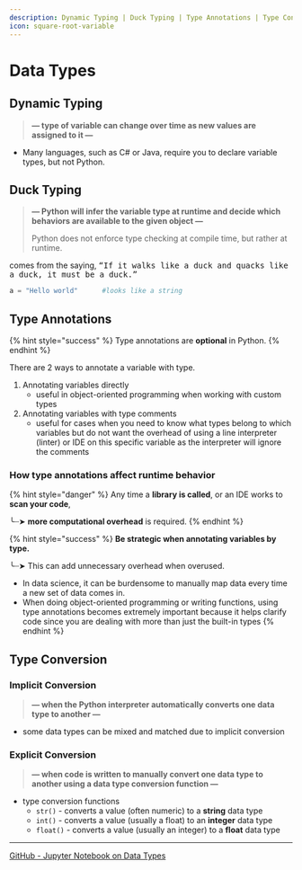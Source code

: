 ```yaml
---
description: Dynamic Typing | Duck Typing | Type Annotations | Type Conversion
icon: square-root-variable
---
```


# Data Types

## Dynamic Typing

> **— type of variable can change over time as new values are assigned to it —**&#x20;

* Many languages, such as C# or Java, require you to declare variable types, but not Python.



## Duck Typing

> **— Python will infer the variable type at runtime and decide which behaviors are available to the given object —**&#x20;
>
> Python does not enforce type checking at compile time, but rather at runtime.

comes from the saying, <kbd>“If it walks like a duck and quacks like a duck, it must be a duck.”</kbd>

```python
a = "Hello world"      #looks like a string
```



## Type Annotations

{% hint style="success" %}
Type annotations are **optional** in Python.
{% endhint %}

There are 2 ways to annotate a variable with type.

1. Annotating variables directly
   * useful in object-oriented programming when working with custom types
2. Annotating variables with type comments
   * useful for cases when you need to know what types belong to which variables but do not want the overhead of using a line interpreter (linter) or IDE on this specific variable as the interpreter will ignore the comments



### How type annotations affect runtime behavior

{% hint style="danger" %}
Any time a **library is called**, or an IDE works to **scan your code**,&#x20;

╰┈➤ **more computational overhead** is required.
{% endhint %}

{% hint style="success" %}
**Be strategic when annotating variables by type.**&#x20;

╰┈➤ This can add unnecessary overhead when overused.

* In data science, it can be burdensome to manually map data every time a new set of data comes in.
* When doing object-oriented programming or writing functions, using type annotations becomes extremely important because it helps clarify code since you are dealing with more than just the built-in types
{% endhint %}



## Type Conversion

### Implicit Conversion

> **— when the Python interpreter automatically converts one data type to another —**&#x20;

* some data types can be mixed and matched due to implicit conversion

### Explicit Conversion

> **— when code is written to manually convert one data type to another using a data type conversion function —**&#x20;

* type conversion functions
  * `str()` - converts a value (often numeric) to a **string** data type
  * `int()` - converts a value (usually a float) to an **integer** data type
  * `float()` - converts a value (usually an integer) to a **float** data type



***

[GitHub - Jupyter Notebook on Data Types](https://github.com/shadhini/python-tryouts/blob/main/basics/data-types.ipynb)



